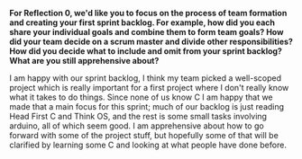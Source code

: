 __For Reflection 0, we'd like you to focus on the process of team formation and creating your first sprint backlog. For example, how did you each share your individual goals and combine them to form team goals? How did your team decide on a scrum master and divide other responsibilities? How did you decide what to include and omit from your sprint backlog? What are you still apprehensive about?__

I am happy with our sprint backlog, I think my team picked a well-scoped project which is really important for a first project where I don't really know what it takes to do things. Since none of us know C I am happy that we made that a main focus for this sprint; much of our backlog is just reading Head First C and Think OS, and the rest is some small tasks involving arduino, all of which seem good. I am apprehensive about how to go forward with some of the project stuff, but hopefully some of that will be clarified by learning some C and looking at what people have done before. 

